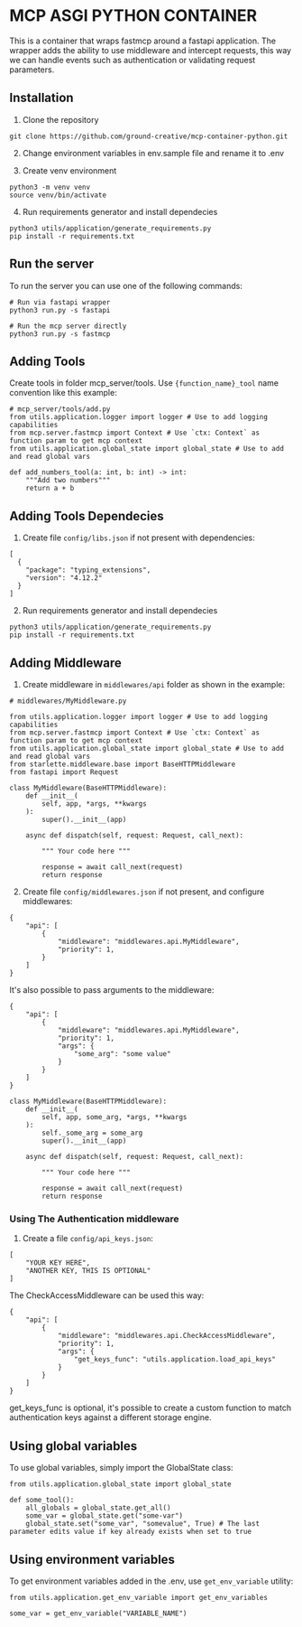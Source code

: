 # MCP ASGI PYTHON CONTAINER

This is a container that wraps fastmcp around a fastapi application. The wrapper adds the ability to use middleware and intercept requests, this way we can handle events such as authentication or validating request parameters.

## Installation

1. Clone the repository

```
git clone https://github.com/ground-creative/mcp-container-python.git
```

2. Change environment variables in env.sample file and rename it to .env

3. Create venv environment

```
python3 -m venv venv
source venv/bin/activate
```

4. Run requirements generator and install dependecies

```
python3 utils/application/generate_requirements.py
pip install -r requirements.txt
```

## Run the server

To run the server you can use one of the following commands:

```
# Run via fastapi wrapper
python3 run.py -s fastapi

# Run the mcp server directly
python3 run.py -s fastmcp
```

## Adding Tools

Create tools in folder mcp_server/tools. Use `{function_name}_tool` name convention like this example:

```
# mcp_server/tools/add.py
from utils.application.logger import logger # Use to add logging capabilities
from mcp.server.fastmcp import Context # Use `ctx: Context` as function param to get mcp context
from utils.application.global_state import global_state # Use to add and read global vars

def add_numbers_tool(a: int, b: int) -> int:
    """Add two numbers"""
    return a + b
```

## Adding Tools Dependecies

1. Create file `config/libs.json` if not present with dependencies:

```
[
  {
    "package": "typing_extensions",
    "version": "4.12.2"
  }
]
```

2. Run requirements generator and install dependecies

```
python3 utils/application/generate_requirements.py
pip install -r requirements.txt
```

## Adding Middleware

1. Create middleware in `middlewares/api` folder as shown in the example:

```
# middlewares/MyMiddleware.py

from utils.application.logger import logger # Use to add logging capabilities
from mcp.server.fastmcp import Context # Use `ctx: Context` as function param to get mcp context
from utils.application.global_state import global_state # Use to add and read global vars
from starlette.middleware.base import BaseHTTPMiddleware
from fastapi import Request

class MyMiddleware(BaseHTTPMiddleware):
    def __init__(
        self, app, *args, **kwargs
    ):
        super().__init__(app)

    async def dispatch(self, request: Request, call_next):

        """ Your code here """

        response = await call_next(request)
        return response

```

2. Create file `config/middlewares.json` if not present, and configure middlewares:

```
{
    "api": [
        {
            "middleware": "middlewares.api.MyMiddleware",
            "priority": 1,
        }
    ]
}
```

It's also possible to pass arguments to the middleware:

```
{
    "api": [
        {
            "middleware": "middlewares.api.MyMiddleware",
            "priority": 1,
            "args": {
                "some_arg": "some value"
            }
        }
    ]
}

class MyMiddleware(BaseHTTPMiddleware):
    def __init__(
        self, app, some_arg, *args, **kwargs
    ):
        self._some_arg = some_arg
        super().__init__(app)

    async def dispatch(self, request: Request, call_next):

        """ Your code here """

        response = await call_next(request)
        return response
```

### Using The Authentication middleware

1. Create a file `config/api_keys.json`:

```
[
    "YOUR KEY HERE",
    "ANOTHER KEY, THIS IS OPTIONAL"
]
```

The CheckAccessMiddleware can be used this way:

```
{
    "api": [
        {
            "middleware": "middlewares.api.CheckAccessMiddleware",
            "priority": 1,
            "args": {
                "get_keys_func": "utils.application.load_api_keys"
            }
        }
    ]
}
```

get_keys_func is optional, it's possible to create a custom function to match authentication keys against a different storage engine.

## Using global variables

To use global variables, simply import the GlobalState class:

```
from utils.application.global_state import global_state

def some_tool():
    all_globals = global_state.get_all()
    some_var = global_state.get("some-var")
    global_state.set("some_var", "somevalue", True) # The last parameter edits value if key already exists when set to true
```

## Using environment variables

To get environment variables added in the .env, use `get_env_variable` utility:

```
from utils.application.get_env_variable import get_env_variables

some_var = get_env_variable("VARIABLE_NAME")
```
